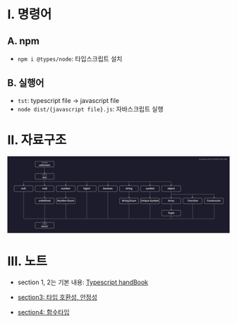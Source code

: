 
# I. 명령어
## A. npm
- `npm i @types/node`: 타입스크립트 설치
## B. 실행어
- `tst`: typescript file -> javascript file
- `node dist/{javascript file}.js`: 자바스크립트 실행
# II. 자료구조
![전체 타입](img/dataTypes.png)

# III. 노트
- section 1, 2는 기본 내용:  [Typescript handBook](https://www.typescriptlang.org/docs/handbook/intro.html)

- [section3: 타입 호환성, 안정성](section03.md)

- [section4: 함수타입](section04.md)
